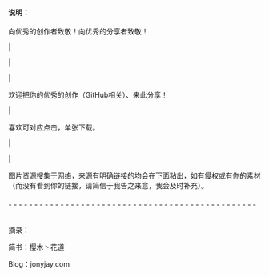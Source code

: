#### 说明：




向优秀的创作者致敬！向优秀的分享者致敬！

|

|

|

欢迎把你的优秀的创作（GitHub相关）、来此分享！

|

喜欢可对应点击，单张下载。

|

|

图片资源搜集于网络，来源有明确链接的均会在下面粘出，如有侵权或有你的素材（而没有看到你的链接，请简信于我告之来意，我会及时补充）。






















###### - - -   - - -   - - -   - - -   - - -   - - -   - - -   - - -   - - -   - - -   - - -   - - -   - - -   - - -   - - -   - - - 

摘录：

简书：樱木丶花道   

Blog：jonyjay.com
